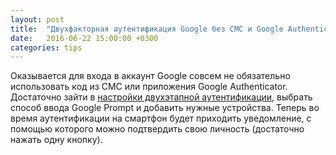 ```yaml
---
layout: post
title:  "Двухфакторная аутентификация Google без СМС и Google Authenticator"
date:   2016-06-22 15:00:00 +0300
categories: tips
---
```


Оказывается для входа в аккаунт Google совсем не обязательно использовать код из СМС или приложения Google Authenticator. Достаточно зайти в [настройки двухэтапной аутентификации](https://myaccount.google.com/security/signinoptions/two-step-verification), выбрать способ ввода Google Prompt и добавить нужные устройства. Теперь во время аутентификации на смартфон будет приходить уведомление, с помощью которого можно подтвердить свою личность (достаточно нажать одну кнопку).

